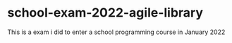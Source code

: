 # school-exam-2022-agile-library
This is a exam i did to enter a school programming course in January 2022
